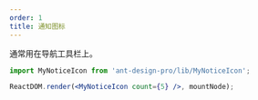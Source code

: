 ```yaml
---
order: 1
title: 通知图标
---
```


通常用在导航工具栏上。

```jsx
import MyNoticeIcon from 'ant-design-pro/lib/MyNoticeIcon';

ReactDOM.render(<MyNoticeIcon count={5} />, mountNode);
```

